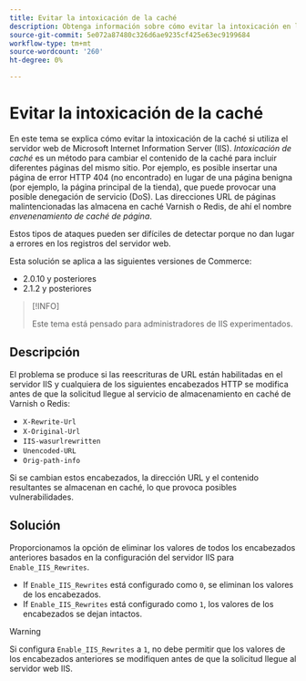 ```yaml
---
title: Evitar la intoxicación de la caché
description: Obtenga información sobre cómo evitar la intoxicación en la caché de la página para su tienda de comercio.
source-git-commit: 5e072a87480c326d6ae9235cf425e63ec9199684
workflow-type: tm+mt
source-wordcount: '260'
ht-degree: 0%

---
```



# Evitar la intoxicación de la caché

En este tema se explica cómo evitar la intoxicación de la caché si utiliza el servidor web de Microsoft Internet Information Server (IIS). _Intoxicación de caché_ es un método para cambiar el contenido de la caché para incluir diferentes páginas del mismo sitio. Por ejemplo, es posible insertar una página de error HTTP 404 (no encontrado) en lugar de una página benigna (por ejemplo, la página principal de la tienda), que puede provocar una posible denegación de servicio (DoS). Las direcciones URL de páginas malintencionadas las almacena en caché Varnish o Redis, de ahí el nombre _envenenamiento de caché de página_.

Estos tipos de ataques pueden ser difíciles de detectar porque no dan lugar a errores en los registros del servidor web.

Esta solución se aplica a las siguientes versiones de Commerce:

- 2.0.10 y posteriores
- 2.1.2 y posteriores

>[!INFO]
>
>Este tema está pensado para administradores de IIS experimentados.

## Descripción

El problema se produce si las reescrituras de URL están habilitadas en el servidor IIS y cualquiera de los siguientes encabezados HTTP se modifica antes de que la solicitud llegue al servicio de almacenamiento en caché de Varnish o Redis:

- `X-Rewrite-Url`
- `X-Original-Url`
- `IIS-wasurlrewritten`
- `Unencoded-URL`
- `Orig-path-info`

Si se cambian estos encabezados, la dirección URL y el contenido resultantes se almacenan en caché, lo que provoca posibles vulnerabilidades.

## Solución

Proporcionamos la opción de eliminar los valores de todos los encabezados anteriores basados en la configuración del servidor IIS para `Enable_IIS_Rewrites`.

- If `Enable_IIS_Rewrites` está configurado como `0`, se eliminan los valores de los encabezados.
- If `Enable_IIS_Rewrites` está configurado como `1`, los valores de los encabezados se dejan intactos.

>[!WARNING]
>
>Si configura `Enable_IIS_Rewrites` a `1`, no debe permitir que los valores de los encabezados anteriores se modifiquen antes de que la solicitud llegue al servidor web IIS.
